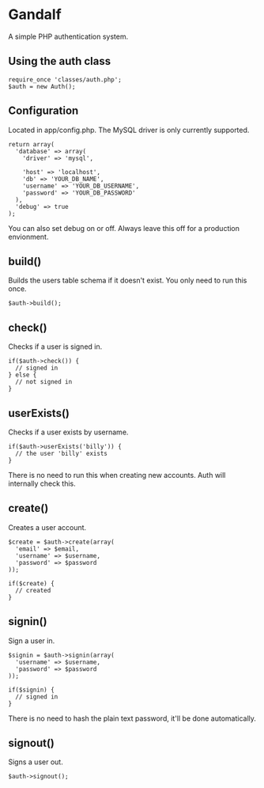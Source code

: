 Gandalf
=======

A simple PHP authentication system.

## Using the auth class
```
require_once 'classes/auth.php';
$auth = new Auth();
```

## Configuration
Located in app/config.php. The MySQL driver is only currently supported.

```
return array(
  'database' => array(
    'driver' => 'mysql',

    'host' => 'localhost',
    'db' => 'YOUR_DB_NAME',
    'username' => 'YOUR_DB_USERNAME',
    'password' => 'YOUR_DB_PASSWORD'
  ),
  'debug' => true
);
```

You can also set debug on or off. Always leave this off for a production envionment.

## build()
Builds the users table schema if it doesn't exist. You only need to run this once.

```
$auth->build();
```

## check()
Checks if a user is signed in.

```
if($auth->check()) {
  // signed in
} else {
  // not signed in
}
```

## userExists()
Checks if a user exists by username.

```
if($auth->userExists('billy')) {
  // the user 'billy' exists
}
```

There is no need to run this when creating new accounts. Auth will internally check this.

## create()
Creates a user account.

```
$create = $auth->create(array(
  'email' => $email,
  'username' => $username,
  'password' => $password
));

if($create) {
  // created
}
```

## signin()
Sign a user in.

```
$signin = $auth->signin(array(
  'username' => $username,
  'password' => $password
));

if($signin) {
  // signed in
}
```

There is no need to hash the plain text password, it'll be done automatically.

## signout()
Signs a user out.

```
$auth->signout();
```
